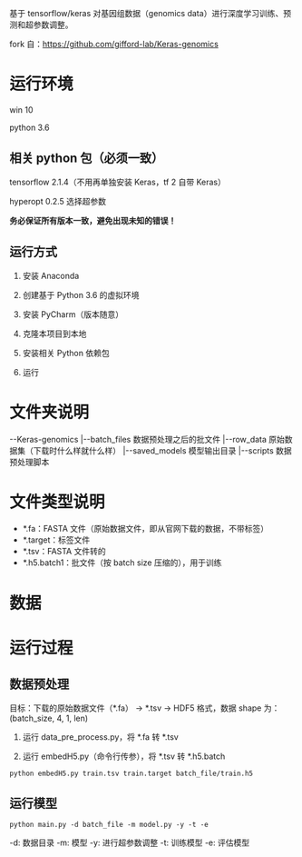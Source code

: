 基于 tensorflow/keras 对基因组数据（genomics data）进行深度学习训练、预测和超参数调整。

fork 自：https://github.com/gifford-lab/Keras-genomics

# 运行环境
win 10

python 3.6

## 相关 python 包（必须一致）
tensorflow 2.1.4（不用再单独安装 Keras，tf 2 自带 Keras）

hyperopt 0.2.5	选择超参数

**务必保证所有版本一致，避免出现未知的错误！**

## 运行方式
1. 安装 Anaconda

2. 创建基于 Python 3.6 的虚拟环境

3. 安装 PyCharm（版本随意）

4. 克隆本项目到本地

5. 安装相关 Python 依赖包

6. 运行

# 文件夹说明
--Keras-genomics
  |--batch_files    数据预处理之后的批文件
  |--row_data       原始数据集（下载时什么样就什么样）
  |--saved_models   模型输出目录
  |--scripts        数据预处理脚本

# 文件类型说明
- *.fa：FASTA 文件（原始数据文件，即从官网下载的数据，不带标签）
- *.target：标签文件
- *.tsv：FASTA 文件转的
- *.h5.batch1：批文件（按 batch size 压缩的），用于训练

# 数据


# 运行过程
## 数据预处理
目标：下载的原始数据文件（*.fa） -> *.tsv -> HDF5 格式，数据 shape 为：(batch_size, 4, 1, len)

1. 运行 data_pre_process.py，将 *.fa 转 *.tsv

2. 运行 embedH5.py（命令行传参），将 *.tsv 转 *.h5.batch
```
python embedH5.py train.tsv train.target batch_file/train.h5
```

## 运行模型
```
python main.py -d batch_file -m model.py -y -t -e
```
-d: 数据目录
-m: 模型
-y: 进行超参数调整 
-t: 训练模型
-e: 评估模型
